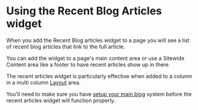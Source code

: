 # Using the Recent Blog Articles widget

When you add the Recent Blog articles widget to a page you will see a list of recent blog articles that link to the full article. 

You can add the widget to a page's main content area or use a Sitewide Content area like a footer to have recent articles show up in there. 

The recent articles widget is particularly effective when added to a column in a multi column [Layout](#layouts-overview) area. 

You'll need to make sure you have [setup your main blog](#how-to-add-a-blog-to-your-website) system before the recent articles widget will function properly. 